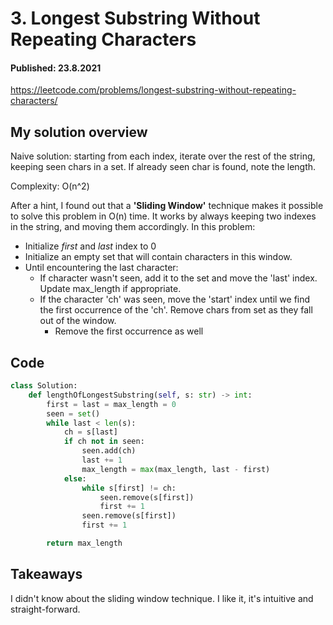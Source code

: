 # 3. Longest Substring Without Repeating Characters
#### Published: 23.8.2021

<https://leetcode.com/problems/longest-substring-without-repeating-characters/>

## My solution overview
Naive solution: starting from each index, iterate over the rest of the string, keeping seen chars in a set. If already seen char is found, note the length.

Complexity: O(n^2)

After a hint, I found out that a **'Sliding Window'** technique makes it possible to solve this problem in O(n) time.
It works by always keeping two indexes in the string, and moving them accordingly.
In this problem:

* Initialize *first* and *last* index to 0
* Initialize an empty set that will contain characters in this window.
* Until encountering the last character:
	* If character wasn't seen, add it to the set and move the 'last' index. Update max_length if appropriate.
	* If the character 'ch' was seen, move the 'start' index until we find the first occurrence of the 'ch'. Remove chars from set as they fall out of the window.
		* Remove the first occurrence as well
			

## Code
```python
class Solution:
    def lengthOfLongestSubstring(self, s: str) -> int:
        first = last = max_length = 0
        seen = set()
        while last < len(s):
            ch = s[last]
            if ch not in seen:
                seen.add(ch)
                last += 1
                max_length = max(max_length, last - first)
            else:
                while s[first] != ch:
                    seen.remove(s[first])
                    first += 1
                seen.remove(s[first])
                first += 1

        return max_length
```

## Takeaways
I didn't know about the sliding window technique. I like it, it's intuitive and straight-forward.

